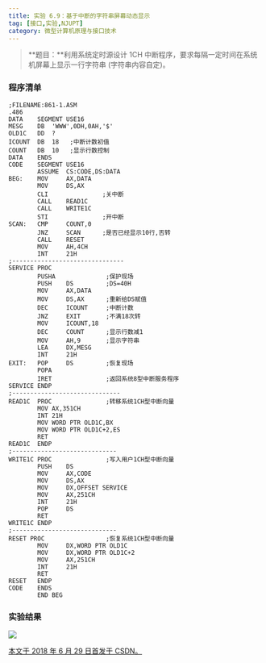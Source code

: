 ```yaml
---
title: 实验 6.9：基于中断的字符串屏幕动态显示
tag: [接口,实验,NJUPT]
category: 微型计算机原理与接口技术
---
```


>**题目：**利用系统定时源设计 1CH 中断程序，要求每隔一定时间在系统机屏幕上显示一行字符串 (字符串内容自定)。 

<!--more-->

### 程序清单

```assembly
;FILENAME:861-1.ASM
.486
DATA	SEGMENT USE16
MESG	DB	'WWW',0DH,0AH,'$'
OLD1C	DD	?
ICOUNT	DB	18   ;中断计数初值
COUNT	DB	10   ;显示行数控制
DATA	ENDS
CODE	SEGMENT	USE16
		ASSUME	CS:CODE,DS:DATA
BEG:	MOV		AX,DATA
		MOV		DS,AX
		CLI               ;关中断
		CALL	READ1C
		CALL	WRITE1C
		STI               ;开中断
SCAN:	CMP		COUNT,0
		JNZ		SCAN      ;是否已经显示10行,否转
		CALL	RESET
		MOV		AH,4CH
		INT		21H
;-------------------------------
SERVICE	PROC
		PUSHA              ;保护现场
		PUSH	DS         ;DS=40H
		MOV		AX,DATA
		MOV		DS,AX      ;重新给DS赋值
		DEC		ICOUNT     ;中断计数
		JNZ		EXIT       ;不满18次转
		MOV		ICOUNT,18
		DEC		COUNT      ;显示行数减1
		MOV		AH,9       ;显示字符串
		LEA		DX,MESG
		INT		21H
EXIT:	POP		DS         ;恢复现场
		POPA
		IRET               ;返回系统8型中断服务程序
SERVICE ENDP
;------------------------------
READ1C	PROC               ;转移系统1CH型中断向量
		MOV AX,351CH
		INT	21H
		MOV WORD PTR OLD1C,BX
		MOV WORD PTR OLD1C+2,ES
		RET
READ1C	ENDP
;-----------------------------
WRITE1C	PROC               ;写入用户1CH型中断向量
		PUSH	DS
		MOV		AX,CODE
		MOV		DS,AX
		MOV		DX,OFFSET SERVICE
		MOV		AX,251CH
		INT		21H
		POP		DS
		RET
WRITE1C ENDP
;-----------------------------
RESET PROC                 ;恢复系统1CH型中断向量
		MOV		DX,WORD PTR OLD1C
		MOV		DX,WORD PTR OLD1C+2
		MOV		AX,251CH
		INT		21H
		RET
RESET	ENDP
CODE 	ENDS
		END BEG
```

### 实验结果

![](59-实验-6-9：基于中断的字符串屏幕动态显示\1.png)

<u>本文于 2018 年 6 月 29 日首发于 [CSDN](https://blog.csdn.net/Wonz5130/article/details/80863075)。</u>	